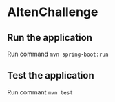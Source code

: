 # AltenChallenge
## Run the application

Run command `mvn spring-boot:run`

## Test the application
Run commant `mvn test`